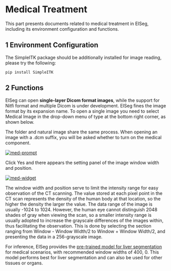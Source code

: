 # Medical Treatment

This part presents documents related to medical treatment in EISeg, including its environment configuration and functions.

## 1 Environment Configuration

The SimpleITK package should be additionally installed for image reading, please try the following:

```
pip install SimpleITK
```

## 2 Functions

EISeg can open **single-layer Dicom format images**, while the support for Nitfi format and multiple Dicom is under development. EISeg fines the image format by its expansion name. To open a single image you need to select Medical Image in the drop-down menu of type at the bottom right corner, as shown below.

The folder and natural image share the same process. When opening an image with a .dcm suffix, you will be asked whether to turn on the medical component.

[![med-prompt](https://camo.githubusercontent.com/ba9ab11d3e602ae61769d2926bd6774d1dfa633346cc483ab04bf4c89e65d2d0/68747470733a2f2f6c696e68616e6465762e6769746875622e696f2f6173736574732f696d672f706f73742f4d65642f6d65642d70726f6d70742e706e67)](https://camo.githubusercontent.com/ba9ab11d3e602ae61769d2926bd6774d1dfa633346cc483ab04bf4c89e65d2d0/68747470733a2f2f6c696e68616e6465762e6769746875622e696f2f6173736574732f696d672f706f73742f4d65642f6d65642d70726f6d70742e706e67)



Click Yes and there appears the setting panel of the image window width and position.

[![med-widget](https://camo.githubusercontent.com/05e9c84842f9b18ad94d5a9d7610642607f569d3ef6a9d97fd445a60df9ece46/68747470733a2f2f6c696e68616e6465762e6769746875622e696f2f6173736574732f696d672f706f73742f4d65642f6d65642d7769646765742e706e67)](https://camo.githubusercontent.com/05e9c84842f9b18ad94d5a9d7610642607f569d3ef6a9d97fd445a60df9ece46/68747470733a2f2f6c696e68616e6465762e6769746875622e696f2f6173736574732f696d672f706f73742f4d65642f6d65642d7769646765742e706e67)

The window width and position serve to limit the intensity range for easy observation of the CT scanning. The value stored at each pixel point in the CT scan represents the density of the human body at that location, so the higher the density the larger the value. The data range of the image is usually -1024 to 1024. However, the human eye cannot distinguish 2048 shades of gray when viewing the scan, so a smaller intensity range is usually adopted to increase the grayscale differences of the images within, thus facilitating the observation. This is done by selecting the section ranging from Window - Window Width/2 to Window + Window Width/2, and presenting the data in a 256-grayscale image.

For inference, EISeg provides the [pre-trained model for liver segmentation](https://paddleseg.bj.bcebos.com/eiseg/0.4/static_hrnet18s_ocr48_lits.zip) for medical scenarios, with recommended window widths of 400, 0. This model performs best for liver segmentation and can also be used for other tissues or organs.
